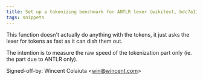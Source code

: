```yaml
---
title: Set up a tokenizing benchmark for ANTLR lexer (wikitext, bdc7a11)
tags: snippets
---
```


This function doesn't actually do anything with the tokens, it just asks the lexer for tokens as fast as it can dish them out.

The intention is to measure the raw speed of the tokenization part only (ie. the part due to ANTLR only).

Signed-off-by: Wincent Colaiuta &lt;win@wincent.com&gt;
